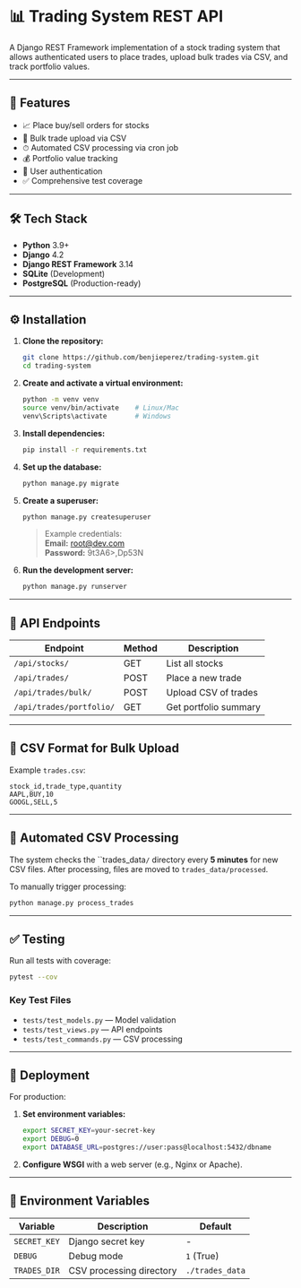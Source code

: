 # 📊 Trading System REST API

A Django REST Framework implementation of a stock trading system that allows authenticated users to place trades, upload bulk trades via CSV, and track portfolio values.

---

## 🚀 Features

- 📈 Place buy/sell orders for stocks  
- 📁 Bulk trade upload via CSV  
- ⏱ Automated CSV processing via cron job  
- 💰 Portfolio value tracking  
- 🔐 User authentication  
- ✅ Comprehensive test coverage  

---

## 🛠 Tech Stack

- **Python** 3.9+  
- **Django** 4.2  
- **Django REST Framework** 3.14  
- **SQLite** (Development)  
- **PostgreSQL** (Production-ready)  

---

## ⚙️ Installation

1. **Clone the repository:**
   ```bash
   git clone https://github.com/benjieperez/trading-system.git
   cd trading-system
   ```

2. **Create and activate a virtual environment:**
   ```bash
   python -m venv venv
   source venv/bin/activate    # Linux/Mac
   venv\Scripts\activate       # Windows
   ```

3. **Install dependencies:**
   ```bash
   pip install -r requirements.txt
   ```

4. **Set up the database:**
   ```bash
   python manage.py migrate
   ```

5. **Create a superuser:**
   ```bash
   python manage.py createsuperuser
   ```

   > Example credentials:  
   > **Email:** root@dev.com  
   > **Password:** 9t3A6>,Dp53N

6. **Run the development server:**
   ```bash
   python manage.py runserver
   ```

---

## 📡 API Endpoints

| Endpoint                    | Method | Description                 |
|----------------------------|--------|-----------------------------|
| `/api/stocks/`             | GET    | List all stocks             |
| `/api/trades/`             | POST   | Place a new trade           |
| `/api/trades/bulk/`        | POST   | Upload CSV of trades        |
| `/api/trades/portfolio/`   | GET    | Get portfolio summary       |

---

## 🧾 CSV Format for Bulk Upload

Example `trades.csv`:

```csv
stock_id,trade_type,quantity
AAPL,BUY,10
GOOGL,SELL,5
```

---

## 🔄 Automated CSV Processing

The system checks the ``trades_data`/` directory every **5 minutes** for new CSV files. After processing, files are moved to `trades_data/processed`.

To manually trigger processing:

```bash
python manage.py process_trades
```

---

## ✅ Testing

Run all tests with coverage:

```bash
pytest --cov
```

### Key Test Files

- `tests/test_models.py` — Model validation  
- `tests/test_views.py` — API endpoints  
- `tests/test_commands.py` — CSV processing  

---

## 🚀 Deployment

For production:

1. **Set environment variables:**

   ```bash
   export SECRET_KEY=your-secret-key
   export DEBUG=0
   export DATABASE_URL=postgres://user:pass@localhost:5432/dbname
   ```

2. **Configure WSGI** with a web server (e.g., Nginx or Apache).

---

## 📁 Environment Variables

| Variable      | Description                   | Default              |
|---------------|-------------------------------|----------------------|
| `SECRET_KEY`  | Django secret key             | -                    |
| `DEBUG`       | Debug mode                    | `1` (True)           |
| `TRADES_DIR`  | CSV processing directory      | `./trades_data`      |